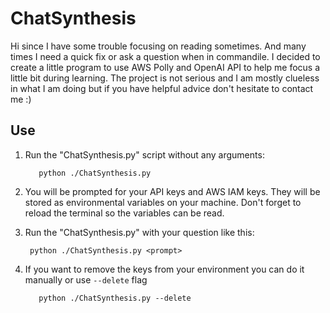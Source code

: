 # ChatSynthesis

Hi since I have some trouble focusing on reading sometimes. And many times I need a quick fix or ask a question when in commandile.
I decided to create a little program to use AWS Polly and OpenAI API to help me focus a little bit during learning.
The project is not serious and I am mostly clueless in what I am doing but if you have helpful advice don't hesitate to contact me :)

## Use

1. Run the "ChatSynthesis.py" script without any arguments:

		  python ./ChatSynthesis.py

2. You will be prompted for your API keys and AWS IAM keys. They will be stored as environmental variables on your machine. Don't forget to reload the terminal so the variables can be read.
3. Run the "ChatSynthesis.py" with your question like this:

		python ./ChatSynthesis.py <prompt>
4. If you want to remove the keys from your environment you can do it manually or use ```--delete``` flag

		  python ./ChatSynthesis.py --delete
